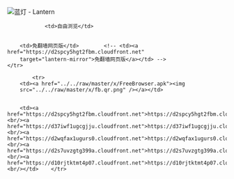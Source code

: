 

<img src="../../raw/master/x/8e0a2b81.c82003be.LanternYellow2.png" alt="蓝灯 - Lantern"/>
<table>
    <tr>
                
                <td>自由浏览</td>
        
        
        <td>免翻墙网页版</td>        <!-- <td><a href="https://d2spcy5hgt2fbm.cloudfront.net"
        target="lantern-mirror">免翻墙网页版</a></td> -->
    </tr>
    
            <tr>
        <td><a href="../../raw/master/x/FreeBrowser.apk"><img
        src="../../raw/master/x/fb.qr.png" /></a></td>

        
        <td><a href="https://d2spcy5hgt2fbm.cloudfront.net">https://d2spcy5hgt2fbm.cloudfront.net</a><br/><a href="https://d37iwf1ugcgjju.cloudfront.net">https://d37iwf1ugcgjju.cloudfront.net</a><br/><a href="https://d2wqfax1ugurs0.cloudfront.net">https://d2wqfax1ugurs0.cloudfront.net</a><br/><a href="https://d2s7uvzgtg399a.cloudfront.net">https://d2s7uvzgtg399a.cloudfront.net</a><br/><a href="https://d10rjtktmt4p07.cloudfront.net">https://d10rjtktmt4p07.cloudfront.net</a><br/></td>    </tr>
</table>
